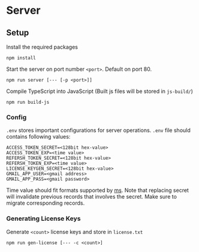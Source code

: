 # Server
## Setup
Install the required packages
``` 
npm install
```
Start the server on port number `<port>`. Default on port 80.
``` 
npm run server [--- [-p <port>]]
```
Compile TypeScript into JavaScript (Built js files will be stored in `js-build/`)
``` 
npm run build-js
```

### Config
`.env` stores important configurations for server operations.
`.env` file should contains following values:
```
ACCESS_TOKEN_SECRET=<128bit hex-value>
ACCESS_TOKEN_EXP=<time value>
REFERSH_TOKEN_SECRET=<128bit hex-value>
REFERSH_TOKEN_EXP=<time value>
LICENSE_KEYGEN_SECRET=<128bit hex-value>
GMAIL_APP_USER=<gmail address>
GMAIL_APP_PASS=<gmail password>
```
Time value should fit formats supported by [ms](https://github.com/vercel/ms/blob/main/readme.md#examples).
Note that replacing secret will invalidate previous records that involves the secret. Make sure to migrate corresponding records.


### Generating License Keys
Generate `<count>` license keys and store in `license.txt`
```
npm run gen-license [--- -c <count>]
```